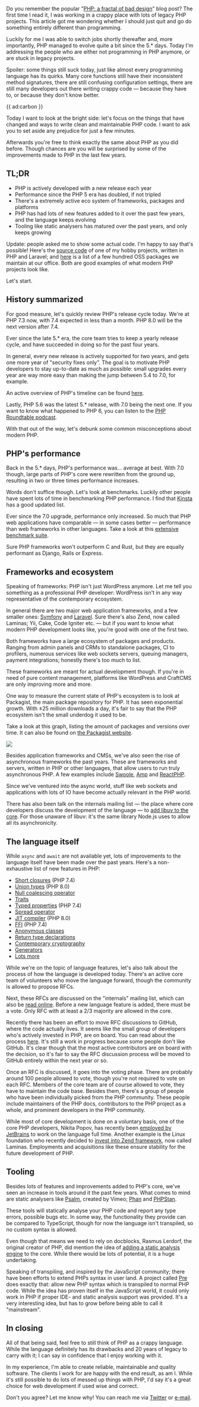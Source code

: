 Do you remember the popular "[PHP: a fractal of bad design](*https://eev.ee/blog/2012/04/09/php-a-fractal-of-bad-design/)" blog post?
The first time I read it, I was working in a crappy place with lots of legacy PHP projects.
This article got me wondering whether I should just quit and go do something entirely different than programming.

Luckily for me I was able to switch jobs shortly thereafter and, 
more importantly, PHP managed to evolve quite a bit since the 5.* days.
Today I'm addressing the people who are either not programming in PHP anymore, 
or are stuck in legacy projects.  

Spoiler: some things still suck today, just like almost every programming language has its quirks.
Many core functions still have their inconsistent method signatures, 
there are still confusing configuration settings, 
there are still many developers out there writing crappy code — because they have to, or because they don't know better.

{{ ad:carbon }}

Today I want to look at the bright side: 
let's focus on the things that have changed and ways to write clean and maintainable PHP code.
I want to ask you to set aside any prejudice for just a few minutes.

Afterwards you're free to think exactly the same about PHP as you did before.
Though chances are you will be surprised by some of the improvements made to PHP in the last few years.

## TL;DR

- PHP is actively developed with a new release each year
- Performance since the PHP 5 era has doubled, if not tripled
- There's a extremely active eco system of frameworks, packages and platforms
- PHP has had lots of new features added to it over the past few years, and the language keeps evolving
- Tooling like static analysers has matured over the past years, and only keeps growing

Update: people asked me to show some actual code. 
I'm happy to say that's possible! Here's the [source code](*https://github.com/brendt/aggregate.stitcher.io) 
of one of my hobby projects, written in PHP and Laravel;
and [here](*https://spatie.be/open-source/packages) is a list of a few hundred OSS packages we maintain at our office.
Both are good examples of what modern PHP projects look like. 

Let's start.

## History summarized

For good measure, let's quickly review PHP's release cycle today. 
We're at PHP 7.3 now, with 7.4 expected in less than a month. 
PHP 8.0 will be the next version after 7.4.

Ever since the late 5.* era, the core team tries to keep a yearly release cycle, 
and have succeeded in doing so for the past four years.

In general, every new release is actively supported for two years, 
and gets one more year of "security fixes only". 
The goal is to motivate PHP developers to stay up-to-date as much as possible:
small upgrades every year are way more easy than making the jump between 5.4 to 7.0, for example.

An active overview of PHP's timeline can be found [here](*https://www.php.net/supported-versions.php).

Lastly, PHP 5.6 was the latest 5.* release, with 7.0 being the next one.
If you want to know what happened to PHP 6, you can listen to the [PHP Roundtable podcast](*https://www.phproundtable.com/episode/what-happened-to-php-6).

With that out of the way, let's debunk some common misconceptions about modern PHP.

## PHP's performance

Back in the 5.* days, PHP's performance was… average at best. 
With 7.0 though, large parts of PHP's core were rewritten from the ground up,
resulting in two or three times performance increases.

Words don't suffice though. Let's look at benchmarks.
Luckily other people have spent lots of time in benchmarking PHP performance. 
I find that [Kinsta](*https://kinsta.com/blog/php-benchmarks/) has a good updated list.

Ever since the 7.0 upgrade, performance only increased. 
So much that PHP web applications have comparable — in some cases better — performance than web frameworks in other languages.
Take a look at this [extensive benchmark suite](*https://github.com/the-benchmarker/web-frameworks).

Sure PHP frameworks won't outperform C and Rust, but they are equally performant as Django, Rails or Express. 

## Frameworks and ecosystem

Speaking of frameworks: PHP isn't just WordPress anymore. 
Let me tell you something as a professional PHP developer: 
WordPress isn't in any way representative of the contemporary ecosystem. 

In general there are two major web application frameworks, and a few smaller ones: [Symfony](*https://symfony.com/) and [Laravel](*https://laravel.com/).
Sure there's also Zend, now called Laminas; Yii, Cake, Code Igniter etc.
— but if you want to know what modern PHP development looks like, you're good with one of the first two.

Both frameworks have a large ecosystem of packages and products.
Ranging from admin panels and CRMs to standalone packages, CI to profilers, 
numerous services like web sockets servers, queuing managers, payment integrations;
honestly there's too much to list.

These frameworks are meant for actual development though. 
If you're in need of pure content management, 
platforms like WordPress and CraftCMS are only improving more and more.

One way to measure the current state of PHP's ecosystem is to look at Packagist, the main package repository for PHP.
It has seen exponential growth. 
With ±25 million downloads a day, it's fair to say that the PHP ecosystem isn't the small underdog it used to be.

Take a look at this graph, listing the amount of packages and versions over time. 
It can also be found on [the Packagist website](*https://packagist.org/statistics).

![](/resources/img/blog/php-in-2019/packagist.png)

Besides application frameworks and CMSs, we've also seen the rise of asynchronous frameworks the past years.
These are frameworks and servers, written in PHP or other languages, 
that allow users to run truly asynchronous PHP. 
A few examples include [Swoole](*https://www.swoole.co.uk/), [Amp](*https://amphp.org/) and [ReactPHP](*https://reactphp.org/).

Since we've ventured into the async world, 
stuff like web sockets and applications with lots of IO have become actually relevant in the PHP world.

There has also been talk on the internals mailing list — the place where core developers discuss the development of the language —
to [add libuv to the core](*https://externals.io/message/102415#102415). 
For those unaware of libuv: it's the same library Node.js uses to allow all its asynchronicity. 

## The language itself

While `async` and `await` are not available yet, lots of improvements to the language itself have been made over the past years.
Here's a non-exhaustive list of new features in PHP:

- [Short closures](*/blog/short-closures-in-php) (PHP 7.4)
- [Union types](*https://wiki.php.net/rfc/union_types_v2) (PHP 8.0)
- [Null coalescing operator](*/blog/shorthand-comparisons-in-php#null-coalescing-operator)
- [Traits](*https://www.php.net/manual/en/language.oop5.traits.php)
- [Typed properties](*/blog/new-in-php-74#typed-properties-rfc) (PHP 7.4)
- [Spread operator](*https://wiki.php.net/rfc/argument_unpacking)
- [JIT compiler](*https://wiki.php.net/rfc/jit) (PHP 8.0)
- [FFI](*https://wiki.php.net/rfc/ffi) (PHP 7.4)
- [Anonymous classes](*https://www.php.net/manual/en/language.oop5.anonymous.php)
- [Return type declarations](*https://www.php.net/manual/en/functions.returning-values.php#functions.returning-values.type-declaration)
- [Contemporary cryptography](*https://wiki.php.net/rfc/libsodium)
- [Generators](*https://wiki.php.net/rfc/generators)
- [Lots more](*/blog/new-in-php-74)

While we're on the topic of language features, let's also talk about the process of how the language is developed today.
There's an active core team of volunteers who move the language forward, 
though the community is allowed to propose RFCs.

Next, these RFCs are discussed on the "internals" mailing list, which can also be [read online](*https://externals.io/).
Before a new language feature is added, there must be a vote. 
Only RFC with at least a 2/3 majority are allowed in the core.

Recently there has been an effort to move RFC discussions to GitHub, where the code actually lives. It seems like the small group of developers who's actively invested in PHP, are on board. You can read about the process [here](*https://externals.io/message/107747). 
It's still a work in progress because some people don't like GitHub. It's clear though that the most active contributors are on board with the decision, so it's fair to say the RFC discussion process will be moved to GitHub entirely within the next year or so.

Once an RFC is discussed, it goes into the voting phase. There are probably around 100 people allowed to vote, though you're not required to vote on each RFC.
Members of the core team are of course allowed to vote, they have to maintain the code base. 
Besides them, there's a group of people who have been individually picked from the PHP community.
These people include maintainers of the PHP docs, contributors to the PHP project as a whole, 
and prominent developers in the PHP community.  

While most of core development is done on a voluntary basis, one of the core PHP developers, 
Nikita Popov, has recently been [employed by JetBrains](*https://blog.jetbrains.com/phpstorm/2019/01/nikita-popov-joins-phpstorm-team/) 
to work on the language full time. 
Another example is the Linux foundation who recently decided to [invest into Zend framework](*https://getlaminas.org/), now called Laminas.
Employments and acquisitions like these ensure stability for the future development of PHP.

## Tooling

Besides lots of features and improvements added to PHP's core, we've seen an increase in tools around it the past few years.
What comes to mind are static analysers like [Psalm](*https://github.com/vimeo/psalm), created by Vimeo; 
[Phan](*https://github.com/phan/phan) and [PHPStan](*https://github.com/phpstan/phpstan). 

These tools will statically analyse your PHP code and report any type errors, 
possible bugs etc. 
In some way, the functionality they provide can be compared to TypeScript, 
though for now the language isn't transpiled, so no custom syntax is allowed.

Even though that means we need to rely on docblocks, Rasmus Lerdorf, the original creator of PHP, 
did mention the idea of [adding a static analysis engine](*https://externals.io/message/101477#101592) to the core.
While there would be lots of potential, it is a huge undertaking.

Speaking of transpiling, and inspired by the JavaScript community; 
there have been efforts to extend PHPs syntax in user land. 
A project called [Pre](*https://preprocess.io/) does exactly that: 
allow new PHP syntax which is transpiled to normal PHP code.
While the idea has proven itself in the JavaScript world, 
it could only work in PHP if proper IDE- and static analysis support was provided.
It's a very interesting idea, but has to grow before being able to call it "mainstream".

## In closing

All of that being said, feel free to still think of PHP as a crappy language. 
While the language definitely has its drawbacks and 20 years of legacy to carry with it;
I can say in confidence that I enjoy working with it.

In my experience, I'm able to create reliable, maintainable and quality software.
The clients I work for are happy with the end result, as am I.
While it's still possible to do lots of messed up things with PHP,
I'd say it's a great choice for web development if used wise and correct.

Don't you agree? Let me know why! 
You can reach me via [Twitter](*https://twitter.com/brendt_gd) or [e-mail](mailto:brendt@stitcher.io).
